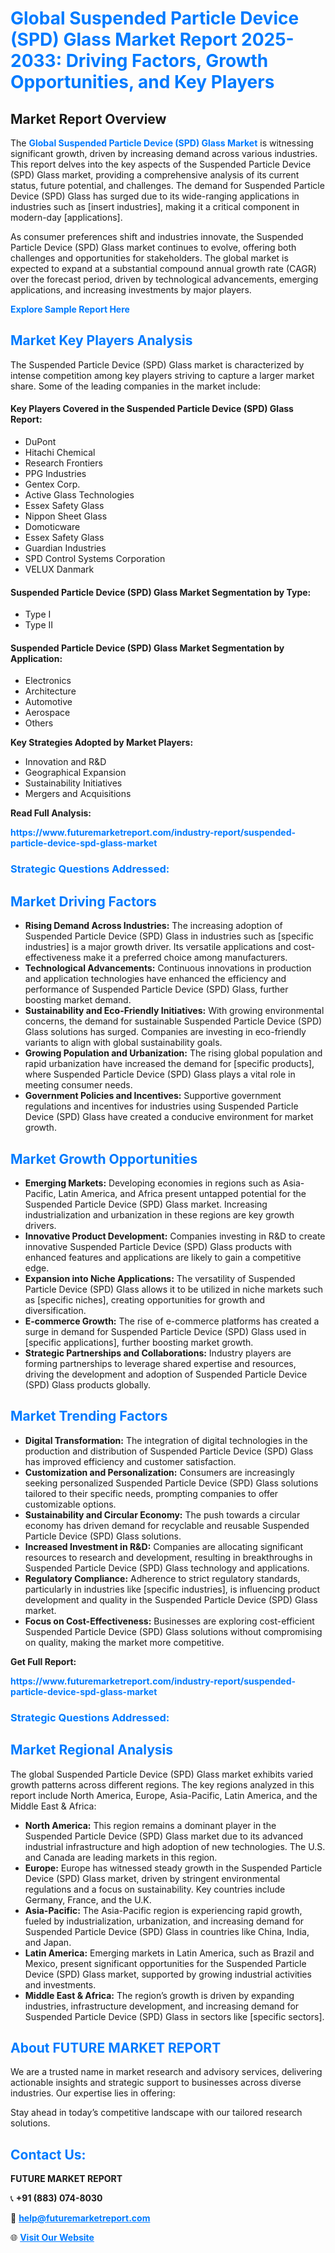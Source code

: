 <h1 style="color: #007BFF;">Global Suspended Particle Device (SPD) Glass Market Report 2025-2033: Driving Factors, Growth Opportunities, and Key Players</h1>

<section id="overview">
<h2>Market Report Overview</h2>
<p>The <a href="https://www.futuremarketreport.com/industry-report/suspended-particle-device-spd-glass-market" style="color: #007BFF; text-decoration: none;"><strong>Global Suspended Particle Device (SPD) Glass Market</strong></a> is witnessing significant growth, driven by increasing demand across various industries. This report delves into the key aspects of the Suspended Particle Device (SPD) Glass market, providing a comprehensive analysis of its current status, future potential, and challenges. The demand for Suspended Particle Device (SPD) Glass has surged due to its wide-ranging applications in industries such as [insert industries], making it a critical component in modern-day [applications].</p>
<p>As consumer preferences shift and industries innovate, the Suspended Particle Device (SPD) Glass market continues to evolve, offering both challenges and opportunities for stakeholders. The global market is expected to expand at a substantial compound annual growth rate (CAGR) over the forecast period, driven by technological advancements, emerging applications, and increasing investments by major players.</p>
</section>

<section id="overview">
<p><a href="https://www.futuremarketreport.com/request-sample/reportId=91765" style="color: #007BFF; text-decoration: none;"><strong>Explore Sample Report Here</strong></a></p>
</section>

<section id="key-players">
<h2 style="color: #007BFF;">Market Key Players Analysis</h2>
<p>The Suspended Particle Device (SPD) Glass market is characterized by intense competition among key players striving to capture a larger market share. Some of the leading companies in the market include:</p>
<h4>Key Players Covered in the Suspended Particle Device (SPD) Glass Report:</h4>
<ul><li>DuPont</li><li>Hitachi Chemical</li><li>Research Frontiers</li><li>PPG Industries</li><li>Gentex Corp.</li><li>Active Glass Technologies</li><li>Essex Safety Glass</li><li>Nippon Sheet Glass</li><li>Domoticware</li><li>Essex Safety Glass</li><li>Guardian Industries</li><li>SPD Control Systems Corporation</li><li>VELUX Danmark</li></ul>
<h4>Suspended Particle Device (SPD) Glass Market Segmentation by Type:</h4>
<ul><li>Type I</li><li>Type II</li></ul>

<h4>Suspended Particle Device (SPD) Glass Market Segmentation by Application:</h4>
<ul><li>Electronics</li><li>Architecture</li><li>Automotive</li><li>Aerospace</li><li>Others</li></ul>
<p><strong>Key Strategies Adopted by Market Players:</strong></p>
<ul>
<li>Innovation and R&D</li>
<li>Geographical Expansion</li>
<li>Sustainability Initiatives</li>
<li>Mergers and Acquisitions</li>
</ul>
</section>

<section>
<p><strong>Read Full Analysis: </strong></p><a href="https://www.futuremarketreport.com/industry-report/suspended-particle-device-spd-glass-market" style="color: #007BFF; text-decoration: none;"><strong>https://www.futuremarketreport.com/industry-report/suspended-particle-device-spd-glass-market</strong></a>
<h3 style="color: #007BFF;">Strategic Questions Addressed:</h3>
</section>

<section id="driving-factors">
<h2 style="color: #007BFF;">Market Driving Factors</h2>
<ul>
<li><strong>Rising Demand Across Industries:</strong> The increasing adoption of Suspended Particle Device (SPD) Glass in industries such as [specific industries] is a major growth driver. Its versatile applications and cost-effectiveness make it a preferred choice among manufacturers.</li>
<li><strong>Technological Advancements:</strong> Continuous innovations in production and application technologies have enhanced the efficiency and performance of Suspended Particle Device (SPD) Glass, further boosting market demand.</li>
<li><strong>Sustainability and Eco-Friendly Initiatives:</strong> With growing environmental concerns, the demand for sustainable Suspended Particle Device (SPD) Glass solutions has surged. Companies are investing in eco-friendly variants to align with global sustainability goals.</li>
<li><strong>Growing Population and Urbanization:</strong> The rising global population and rapid urbanization have increased the demand for [specific products], where Suspended Particle Device (SPD) Glass plays a vital role in meeting consumer needs.</li>
<li><strong>Government Policies and Incentives:</strong> Supportive government regulations and incentives for industries using Suspended Particle Device (SPD) Glass have created a conducive environment for market growth.</li>
</ul>
</section>

<section id="growth-opportunities">
<h2 style="color: #007BFF;">Market Growth Opportunities</h2>
<ul>
<li><strong>Emerging Markets:</strong> Developing economies in regions such as Asia-Pacific, Latin America, and Africa present untapped potential for the Suspended Particle Device (SPD) Glass market. Increasing industrialization and urbanization in these regions are key growth drivers.</li>
<li><strong>Innovative Product Development:</strong> Companies investing in R&D to create innovative Suspended Particle Device (SPD) Glass products with enhanced features and applications are likely to gain a competitive edge.</li>
<li><strong>Expansion into Niche Applications:</strong> The versatility of Suspended Particle Device (SPD) Glass allows it to be utilized in niche markets such as [specific niches], creating opportunities for growth and diversification.</li>
<li><strong>E-commerce Growth:</strong> The rise of e-commerce platforms has created a surge in demand for Suspended Particle Device (SPD) Glass used in [specific applications], further boosting market growth.</li>
<li><strong>Strategic Partnerships and Collaborations:</strong> Industry players are forming partnerships to leverage shared expertise and resources, driving the development and adoption of Suspended Particle Device (SPD) Glass products globally.</li>
</ul>
</section>

<section id="trending-factors">
<h2 style="color: #007BFF;">Market Trending Factors</h2>
<ul>
<li><strong>Digital Transformation:</strong> The integration of digital technologies in the production and distribution of Suspended Particle Device (SPD) Glass has improved efficiency and customer satisfaction.</li>
<li><strong>Customization and Personalization:</strong> Consumers are increasingly seeking personalized Suspended Particle Device (SPD) Glass solutions tailored to their specific needs, prompting companies to offer customizable options.</li>
<li><strong>Sustainability and Circular Economy:</strong> The push towards a circular economy has driven demand for recyclable and reusable Suspended Particle Device (SPD) Glass solutions.</li>
<li><strong>Increased Investment in R&D:</strong> Companies are allocating significant resources to research and development, resulting in breakthroughs in Suspended Particle Device (SPD) Glass technology and applications.</li>
<li><strong>Regulatory Compliance:</strong> Adherence to strict regulatory standards, particularly in industries like [specific industries], is influencing product development and quality in the Suspended Particle Device (SPD) Glass market.</li>
<li><strong>Focus on Cost-Effectiveness:</strong> Businesses are exploring cost-efficient Suspended Particle Device (SPD) Glass solutions without compromising on quality, making the market more competitive.</li>
</ul>
</section>

<section>
<p><strong>Get Full Report: </strong></p><a href="https://www.futuremarketreport.com/industry-report/suspended-particle-device-spd-glass-market" style="color: #007BFF; text-decoration: none;"><strong>https://www.futuremarketreport.com/industry-report/suspended-particle-device-spd-glass-market</strong></a>
<h3 style="color: #007BFF;">Strategic Questions Addressed:</h3>
</section>


<section id="regional-analysis">
<h2 style="color: #007BFF;">Market Regional Analysis</h2>
<p>The global Suspended Particle Device (SPD) Glass market exhibits varied growth patterns across different regions. The key regions analyzed in this report include North America, Europe, Asia-Pacific, Latin America, and the Middle East & Africa:</p>
<ul>
<li><strong>North America:</strong> This region remains a dominant player in the Suspended Particle Device (SPD) Glass market due to its advanced industrial infrastructure and high adoption of new technologies. The U.S. and Canada are leading markets in this region.</li>
<li><strong>Europe:</strong> Europe has witnessed steady growth in the Suspended Particle Device (SPD) Glass market, driven by stringent environmental regulations and a focus on sustainability. Key countries include Germany, France, and the U.K.</li>
<li><strong>Asia-Pacific:</strong> The Asia-Pacific region is experiencing rapid growth, fueled by industrialization, urbanization, and increasing demand for Suspended Particle Device (SPD) Glass in countries like China, India, and Japan.</li>
<li><strong>Latin America:</strong> Emerging markets in Latin America, such as Brazil and Mexico, present significant opportunities for the Suspended Particle Device (SPD) Glass market, supported by growing industrial activities and investments.</li>
<li><strong>Middle East & Africa:</strong> The region’s growth is driven by expanding industries, infrastructure development, and increasing demand for Suspended Particle Device (SPD) Glass in sectors like [specific sectors].</li>
</ul>
</section>

<footer>
<h2 style="color: #007BFF;">About FUTURE MARKET REPORT</h2>
<p>We are a trusted name in market research and advisory services, delivering actionable insights and strategic support to businesses across diverse industries. Our expertise lies in offering:</p>

<p>Stay ahead in today’s competitive landscape with our tailored research solutions.</p>

<h2 style="color: #007BFF;">Contact Us:</h2>
<p><strong>FUTURE MARKET REPORT</strong></p>
<p>📞 <strong>+91 (883) 074-8030</strong></p>
<p>📧 <strong><a href="mailto:help@futuremarketreport.com" style="color: #007BFF;">help@futuremarketreport.com</a></strong></p>
<p>🌐 <strong><a href="https://www.futuremarketreport.com/" style="color: #007BFF;">Visit Our Website</a></strong></p>
</footer>